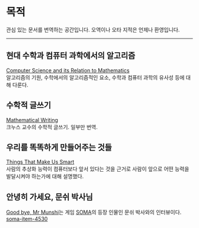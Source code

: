 # 목적
관심 있는 문서를 번역하는 공간입니다. 오역이나 오타 지적은 언제나 환영입니다.

---
## 현대 수학과 컴퓨터 과학에서의 알고리즘
[Computer Science and its Relation to Mathematics](https://www.maa.org/sites/default/files/pdf/upload_library/22/Ford/DonaldKnuth.pdf)<br  >알고리즘의 기원, 수학에서의 알고리즘적인 요소, 수학과 컴퓨터 과학의 유사성 등에 대해 다룬다.

## 수학적 글쓰기
[Mathematical Writing](http://jmlr.csail.mit.edu/reviewing-papers/knuth_mathematical_writing.pdf)<br  >크누스 교수의 수학적 글쓰기. 일부만 번역.

## 우리를 똑똑하게 만들어주는 것들
[Things That Make Us Smart](https://msu.edu/course/cep/900/readings/NormanChap3.pdf)<br  >사람의 추상화 능력이 컴퓨터보다 앞서 있다는 것을 근거로 사람이 앞으로 어떤 능력을 발달시켜야 하는가에 대해 설명했다.

## 안녕히 가세요, 문쉬 박사님
[Good bye, Mr Munshi](https://somagame.com/item-4530.html)는 게임 [SOMA](https://namu.wiki/w/SOMA)의 등장 인물인 문쉬 박사와의 인터뷰이다. [soma-item-4530](https://namu.wiki/w/SOMA/%ED%8C%8C%EC%9D%BC#s-2.3)